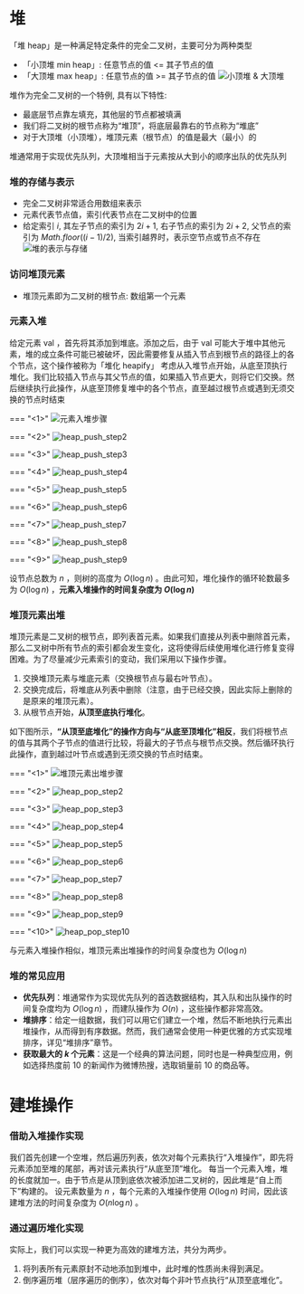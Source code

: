 # 堆
「堆 heap」是一种满足特定条件的完全二叉树，主要可分为两种类型
- 「小顶堆 min heap」: 任意节点的值 <= 其子节点的值
- 「大顶堆 max heap」: 任意节点的值 >= 其子节点的值
![小顶堆 & 大顶堆](./image/heap.png)

堆作为完全二叉树的一个特例, 具有以下特性: 
- 最底层节点靠左填充，其他层的节点都被填满
- 我们将二叉树的根节点称为“堆顶”，将底层最靠右的节点称为“堆底”
- 对于大顶堆（小顶堆），堆顶元素（根节点）的值是最大（最小）的

堆通常用于实现优先队列，大顶堆相当于元素按从大到小的顺序出队的优先队列

### 堆的存储与表示
- 完全二叉树非常适合用数组来表示
- 元素代表节点值，索引代表节点在二叉树中的位置
- 给定索引 $i$, 其左子节点的索引为 $2i+1$, 右子节点的索引为 $2i+2$, 父节点的索引为 $Math.floor((i - 1) / 2)$, 当索引越界时，表示空节点或节点不存在
![堆的表示与存储](./image/heap-1.png)

### 访问堆顶元素
- 堆顶元素即为二叉树的根节点: 数组第一个元素

### 元素入堆
给定元素 val ，首先将其添加到堆底。添加之后，由于 val 可能大于堆中其他元素，堆的成立条件可能已被破坏，因此需要修复从插入节点到根节点的路径上的各个节点，这个操作被称为「堆化 heapify」
考虑从入堆节点开始，从底至顶执行堆化。我们比较插入节点与其父节点的值，如果插入节点更大，则将它们交换。然后继续执行此操作，从底至顶修复堆中的各个节点，直至越过根节点或遇到无须交换的节点时结束

=== "<1>"
    ![元素入堆步骤](./image/heap_push_step1.png)

=== "<2>"
    ![heap_push_step2](./image/heap_push_step2.png)

=== "<3>"
    ![heap_push_step3](./image/heap_push_step3.png)

=== "<4>"
    ![heap_push_step4](./image/heap_push_step4.png)

=== "<5>"
    ![heap_push_step5](./image/heap_push_step5.png)

=== "<6>"
    ![heap_push_step6](./image/heap_push_step6.png)

=== "<7>"
    ![heap_push_step7](./image/heap_push_step7.png)

=== "<8>"
    ![heap_push_step8](./image/heap_push_step8.png)

=== "<9>"
    ![heap_push_step9](./image/heap_push_step9.png)

设节点总数为 $n$ ，则树的高度为 $O(\log n)$ 。由此可知，堆化操作的循环轮数最多为 $O(\log n)$ ，**元素入堆操作的时间复杂度为 $O(\log n)$** 


### 堆顶元素出堆
堆顶元素是二叉树的根节点，即列表首元素。如果我们直接从列表中删除首元素，那么二叉树中所有节点的索引都会发生变化，这将使得后续使用堆化进行修复变得困难。为了尽量减少元素索引的变动，我们采用以下操作步骤。

1. 交换堆顶元素与堆底元素（交换根节点与最右叶节点）。
2. 交换完成后，将堆底从列表中删除（注意，由于已经交换，因此实际上删除的是原来的堆顶元素）。
3. 从根节点开始，**从顶至底执行堆化**。

如下图所示，**“从顶至底堆化”的操作方向与“从底至顶堆化”相反**，我们将根节点的值与其两个子节点的值进行比较，将最大的子节点与根节点交换。然后循环执行此操作，直到越过叶节点或遇到无须交换的节点时结束。

=== "<1>"
    ![堆顶元素出堆步骤](./image/heap_pop_step1.png)

=== "<2>"
    ![heap_pop_step2](./image/heap_pop_step2.png)

=== "<3>"
    ![heap_pop_step3](./image/heap_pop_step3.png)

=== "<4>"
    ![heap_pop_step4](./image/heap_pop_step4.png)

=== "<5>"
    ![heap_pop_step5](./image/heap_pop_step5.png)

=== "<6>"
    ![heap_pop_step6](./image/heap_pop_step6.png)

=== "<7>"
    ![heap_pop_step7](./image/heap_pop_step7.png)

=== "<8>"
    ![heap_pop_step8](./image/heap_pop_step8.png)

=== "<9>"
    ![heap_pop_step9](./image/heap_pop_step9.png)

=== "<10>"
    ![heap_pop_step10](./image/heap_pop_step10.png)

与元素入堆操作相似，堆顶元素出堆操作的时间复杂度也为 $O(\log n)$ 

### 堆的常见应用
- **优先队列**：堆通常作为实现优先队列的首选数据结构，其入队和出队操作的时间复杂度均为 $O(\log n)$ ，而建队操作为 $O(n)$ ，这些操作都非常高效。
- **堆排序**：给定一组数据，我们可以用它们建立一个堆，然后不断地执行元素出堆操作，从而得到有序数据。然而，我们通常会使用一种更优雅的方式实现堆排序，详见“堆排序”章节。
- **获取最大的 $k$ 个元素**：这是一个经典的算法问题，同时也是一种典型应用，例如选择热度前 10 的新闻作为微博热搜，选取销量前 10 的商品等。

# 建堆操作

### 借助入堆操作实现

我们首先创建一个空堆，然后遍历列表，依次对每个元素执行“入堆操作”，即先将元素添加至堆的尾部，再对该元素执行“从底至顶”堆化。
每当一个元素入堆，堆的长度就加一。由于节点是从顶到底依次被添加进二叉树的，因此堆是“自上而下”构建的。
设元素数量为 $n$ ，每个元素的入堆操作使用 $O(\log{n})$ 时间，因此该建堆方法的时间复杂度为 $O(n \log n)$ 。

### 通过遍历堆化实现

实际上，我们可以实现一种更为高效的建堆方法，共分为两步。

1. 将列表所有元素原封不动地添加到堆中，此时堆的性质尚未得到满足。
2. 倒序遍历堆（层序遍历的倒序），依次对每个非叶节点执行“从顶至底堆化”。









